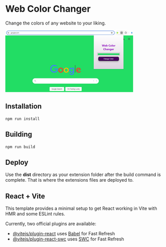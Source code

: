 
# Web Color Changer
Change the colors of any website to your liking.

<img src="screenshot.png" width="400" alt="Web Color Changer"/>

## Installation
```
npm run install
```

## Building
```
npm run build
```

## Deploy
Use the <b>dist</b> directory as your extension folder after the build command is complete. That is where the extensions files are deployed to.


## React + Vite

This template provides a minimal setup to get React working in Vite with HMR and some ESLint rules.

Currently, two official plugins are available:

- [@vitejs/plugin-react](https://github.com/vitejs/vite-plugin-react/blob/main/packages/plugin-react/README.md) uses [Babel](https://babeljs.io/) for Fast Refresh
- [@vitejs/plugin-react-swc](https://github.com/vitejs/vite-plugin-react-swc) uses [SWC](https://swc.rs/) for Fast Refresh

